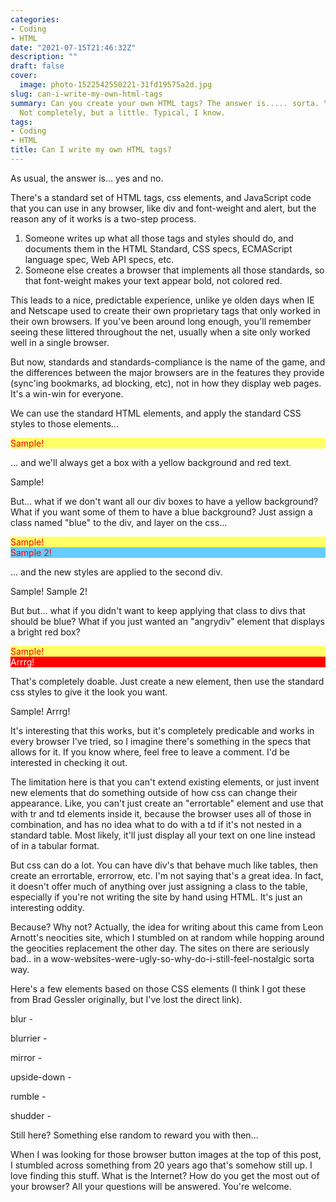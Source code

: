 ```yaml
---
categories:
- Coding
- HTML
date: "2021-07-15T21:46:32Z"
description: ""
draft: false
cover:
  image: photo-1522542550221-31fd19575a2d.jpg
slug: can-i-write-my-own-html-tags
summary: Can you create your own HTML tags? The answer is..... sorta. Yes and no.
  Not completely, but a little. Typical, I know.
tags:
- Coding
- HTML
title: Can I write my own HTML tags?
---
```



As usual, the answer is... yes and no.

There's a standard set of HTML tags, css elements, and JavaScript code that you can use in any browser, like div and font-weight and alert, but the reason any of it works is a two-step process.

 1. Someone writes up what all those tags and styles should do, and documents them in the HTML Standard, CSS specs, ECMAScript language spec, Web API specs, etc.
 2. Someone else creates a browser that implements all those standards, so that font-weight makes your text appear bold, not colored red.

This leads to a nice, predictable experience, unlike ye olden days when IE and Netscape used to create their own proprietary tags that only worked in their own browsers. If you've been around long enough, you'll remember seeing these littered throughout the net, usually when a site only worked well in a single browser.

But now, standards and standards-compliance is the name of the game, and the differences between the major browsers are in the features they provide (sync'ing bookmarks, ad blocking, etc), not in how they display web pages. It's a win-win for everyone.

We can use the standard HTML elements, and apply the standard CSS styles to those elements...

<style type="text/css">
    div { background: #ff6; color: red; }
</style>
<div>Sample!</div>



... and we'll always get a box with a yellow background and red text.



Sample!




But... what if we don't want all our div boxes to have a yellow background? What if you want some of them to have a blue background? Just assign a class named "blue" to the div, and layer on the css...

<style type="text/css">
    div { background: #ff6; color: red; }
    div.blue { background: #6cf; }
</style>
<div>Sample!</div>
<div class="blue">Sample 2!</div>

... and the new styles are applied to the second div.



Sample!
Sample 2!




But but... what if you didn't want to keep applying that class to divs that should be blue? What if you just wanted an "angrydiv" element that displays a bright red box?

<style type="text/css">
    div { background: #ff6; color: red; }
    angrydiv { background: red; color: white; display: block; }
</style>
<div>Sample!</div>
<angrydiv>Arrrg!</angrydiv>

That's completely doable. Just create a new element, then use the standard css styles to give it the look you want.



Sample!
Arrrg!




It's interesting that this works, but it's completely predicable and works in every browser I've tried, so I imagine there's something in the specs that allows for it. If you know where, feel free to leave a comment. I'd be interested in checking it out.

The limitation here is that you can't extend existing elements, or just invent new elements that do something outside of how css can change their appearance. Like, you can't just create an "errortable" element and use that with tr and td elements inside it, because the browser uses all of those in combination, and has no idea what to do with a td if it's not nested in a standard table. Most likely, it'll just display all your text on one line instead of in a tabular format.

But css can do a lot. You can have div's that behave much like tables, then create an errortable, errorrow, etc. I'm not saying that's a great idea. In fact, it doesn't offer much of anything over just assigning a class to the table, especially if you're not writing the site by hand using HTML. It's just an interesting oddity.

Because? Why not? Actually, the idea for writing about this came from Leon Arnott's neocities site, which I stumbled on at random while hopping around the geocities replacement the other day. The sites on there are seriously bad.. in a wow-websites-were-ugly-so-why-do-i-still-feel-nostalgic sorta way.

Here's a few elements based on those CSS elements (I think I got these from Brad Gessler originally, but I've lost the direct link).




blur - <blur>

blurrier - <blurrier>

mirror - <mirror>

upside-down - <upsidedown>

rumble - <rumble>

shudder - <shudder>




Still here? Something else random to reward you with then...

When I was looking for those browser button images at the top of this post, I stumbled across something from 20 years ago that's somehow still up. I love finding this stuff. What is the Internet? How do you get the most out of your browser? All your questions will be answered. You're welcome.
